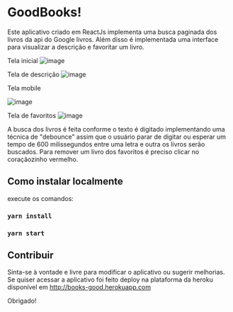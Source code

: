 # GoodBooks!

Este aplicativo criado em ReactJs implementa uma busca paginada dos livros da api do Google livros. Além disso é implementada uma interface para visualizar a descrição e favoritar um livro.

Tela inicial
![image](https://i.ibb.co/CKJnKb3/IMG2.png)

Tela de descrição
![image](https://i.ibb.co/mN0w5sY/img3.png)

Tela mobile

![image](https://i.ibb.co/HgcgxJQ/img4.png)

Tela de favoritos
![image](https://i.ibb.co/nzXV728/img5.png)

A busca dos livros é feita conforme o texto é digitado implementando uma técnica de "debounce" assim que o usuário parar de digitar ou esperar um tempo de 600 milissegundos entre uma letra e outra os livros serão buscados. Para remover um livro dos favoritos é preciso clicar no coraçãozinho vermelho.

## Como instalar localmente

execute os comandos:

### `yarn install`

### `yarn start`

## Contribuir

Sinta-se à vontade e livre para modificar o aplicativo ou sugerir melhorias.
Se quiser acessar a aplicativo foi feito deploy na plataforma da heroku
disponível em http://books-good.herokuapp.com

Obrigado!
